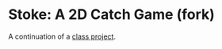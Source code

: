 # Stoke: A 2D Catch Game (fork)

A continuation of a [class project](https://github.com/aleckov/Stoke-A-2D-Catch-Game).


